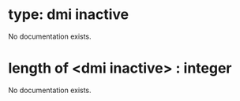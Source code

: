 # type: dmi inactive

No documentation exists.

# length of &lt;dmi inactive&gt; : integer

No documentation exists.
